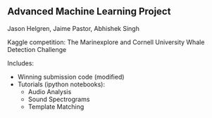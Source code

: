 ## Advanced Machine Learning Project
Jason Helgren, Jaime Pastor, Abhishek Singh

Kaggle competition: The Marinexplore and Cornell University Whale Detection Challenge

Includes:
- Winning submission code (modified)
- Tutorials (ipython notebooks):
  - Audio Analysis
  - Sound Spectrograms
  - Template Matching
